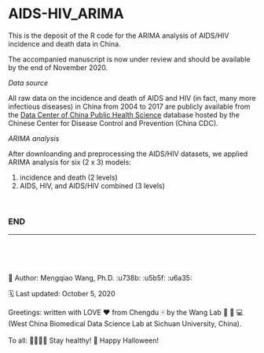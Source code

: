 # AIDS-HIV_ARIMA
This is the deposit of the R code for the ARIMA analysis of AIDS/HIV incidence and death data in China.

The accompanied manuscript is now under review and should be available by the end of November 2020.
<br/>

*Data source*

All raw data on the incidence and death of AIDS and HIV (in fact, many more infectious diseases) in China from 2004 to 2017 are publicly available from the [Data Center of China Public Health Science](http://www.phsciencedata.cn/Share/en/) database hosted by the Chinese Center for Disease Control and Prevention (China CDC). 
<br/>

*ARIMA analysis*

After downloanding and preprocessing the AIDS/HIV datasets, we applied ARIMA analysis for six (2 x 3) models:
1. incidence and death (2 levels)
2. AIDS, HIV, and AIDS/HIV combined (3 levels)
<br/>

### END
-----------------------------------------------------------------------------------------------------------------------------------------------------------------------------------

<br/><br/><br/>

:adult: Author: Mengqiao Wang, Ph.D. :u738b: :u5b5f: :u6a35:

:spiral_calendar: Last updated: October 5, 2020

Greetings: written with LOVE :heart: from Chengdu :mahjong: by the Wang Lab :dna: :test_tube: :computer: (West China Biomedical Data Science Lab at Sichuan University, China). 
<br/><br/>
           To all: :family_man_woman_girl_boy: Stay healthy! :jack_o_lantern: Happy Halloween!
